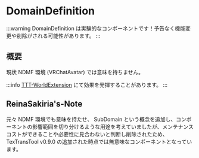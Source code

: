 # DomainDefinition

:::warning
DomainDefinition は実験的なコンポーネントです！予告なく機能変更や削除がされる可能性があります。
:::

## 概要

現状 NDMF 環境 (VRChatAvatar) では意味を持ちません。

:::info
[TTT-WorldExtension](https://github.com/ReinaS-64892/TTT-WorldExtension) にて効果を発揮することがあります。
:::

## ReinaSakiria's-Note

元々 NDMF 環境でも意味を持たせ、 SubDomain という概念を追加し、コンポーネントの影響範囲を切り分けるような用途を考えていましたが、メンテナンスコストができることや必要性に見合わないと判断し削除されたため、 TexTransTool v0.9.0 の追加された時点では無意味なコンポーネントとなっています。
